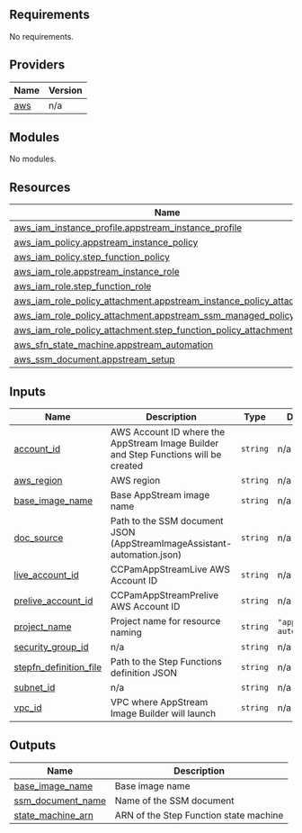 <!-- BEGIN_TF_DOCS -->
## Requirements

No requirements.

## Providers

| Name | Version |
|------|---------|
| <a name="provider_aws"></a> [aws](#provider\_aws) | n/a |

## Modules

No modules.

## Resources

| Name | Type |
|------|------|
| [aws_iam_instance_profile.appstream_instance_profile](https://registry.terraform.io/providers/hashicorp/aws/latest/docs/resources/iam_instance_profile) | resource |
| [aws_iam_policy.appstream_instance_policy](https://registry.terraform.io/providers/hashicorp/aws/latest/docs/resources/iam_policy) | resource |
| [aws_iam_policy.step_function_policy](https://registry.terraform.io/providers/hashicorp/aws/latest/docs/resources/iam_policy) | resource |
| [aws_iam_role.appstream_instance_role](https://registry.terraform.io/providers/hashicorp/aws/latest/docs/resources/iam_role) | resource |
| [aws_iam_role.step_function_role](https://registry.terraform.io/providers/hashicorp/aws/latest/docs/resources/iam_role) | resource |
| [aws_iam_role_policy_attachment.appstream_instance_policy_attachment](https://registry.terraform.io/providers/hashicorp/aws/latest/docs/resources/iam_role_policy_attachment) | resource |
| [aws_iam_role_policy_attachment.appstream_ssm_managed_policy](https://registry.terraform.io/providers/hashicorp/aws/latest/docs/resources/iam_role_policy_attachment) | resource |
| [aws_iam_role_policy_attachment.step_function_policy_attachment](https://registry.terraform.io/providers/hashicorp/aws/latest/docs/resources/iam_role_policy_attachment) | resource |
| [aws_sfn_state_machine.appstream_automation](https://registry.terraform.io/providers/hashicorp/aws/latest/docs/resources/sfn_state_machine) | resource |
| [aws_ssm_document.appstream_setup](https://registry.terraform.io/providers/hashicorp/aws/latest/docs/resources/ssm_document) | resource |

## Inputs

| Name | Description | Type | Default | Required |
|------|-------------|------|---------|:--------:|
| <a name="input_account_id"></a> [account\_id](#input\_account\_id) | AWS Account ID where the AppStream Image Builder and Step Functions will be created | `string` | n/a | yes |
| <a name="input_aws_region"></a> [aws\_region](#input\_aws\_region) | AWS region | `string` | n/a | yes |
| <a name="input_base_image_name"></a> [base\_image\_name](#input\_base\_image\_name) | Base AppStream image name | `string` | n/a | yes |
| <a name="input_doc_source"></a> [doc\_source](#input\_doc\_source) | Path to the SSM document JSON (AppStreamImageAssistant-automation.json) | `string` | n/a | yes |
| <a name="input_live_account_id"></a> [live\_account\_id](#input\_live\_account\_id) | CCPamAppStreamLive AWS Account ID | `string` | n/a | yes |
| <a name="input_prelive_account_id"></a> [prelive\_account\_id](#input\_prelive\_account\_id) | CCPamAppStreamPrelive AWS Account ID | `string` | n/a | yes |
| <a name="input_project_name"></a> [project\_name](#input\_project\_name) | Project name for resource naming | `string` | `"appstream-automation"` | no |
| <a name="input_security_group_id"></a> [security\_group\_id](#input\_security\_group\_id) | n/a | `string` | n/a | yes |
| <a name="input_stepfn_definition_file"></a> [stepfn\_definition\_file](#input\_stepfn\_definition\_file) | Path to the Step Functions definition JSON | `string` | n/a | yes |
| <a name="input_subnet_id"></a> [subnet\_id](#input\_subnet\_id) | n/a | `string` | n/a | yes |
| <a name="input_vpc_id"></a> [vpc\_id](#input\_vpc\_id) | VPC where AppStream Image Builder will launch | `string` | n/a | yes |

## Outputs

| Name | Description |
|------|-------------|
| <a name="output_base_image_name"></a> [base\_image\_name](#output\_base\_image\_name) | Base image name |
| <a name="output_ssm_document_name"></a> [ssm\_document\_name](#output\_ssm\_document\_name) | Name of the SSM document |
| <a name="output_state_machine_arn"></a> [state\_machine\_arn](#output\_state\_machine\_arn) | ARN of the Step Function state machine |
<!-- END_TF_DOCS -->